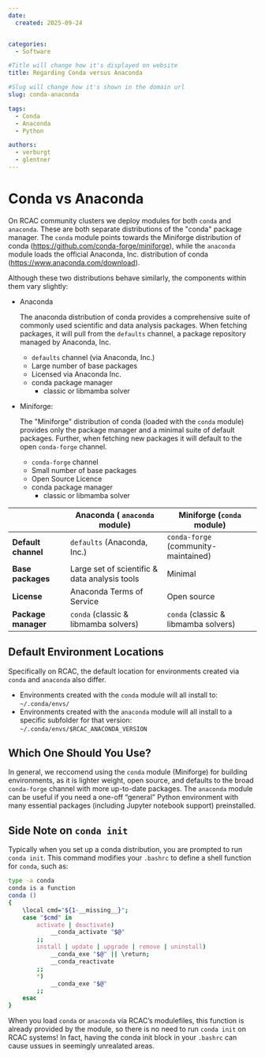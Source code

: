 ```yaml
---
date:
  created: 2025-09-24


categories:
  - Software

#Title will change how it's displayed on website
title: Regarding Conda versus Anaconda

#Slug will change how it's shown in the domain url
slug: conda-anaconda

tags:
  - Conda
  - Anaconda
  - Python

authors:
  - verburgt
  - glentner
---
```


# Conda vs Anaconda

On RCAC community clusters we deploy modules for both `conda` and `anaconda`. These are both separate distributions of the "conda" package manager. The `conda` module points towards the Miniforge distribution of conda (https://github.com/conda-forge/miniforge), while the `anaconda` module loads the official Anaconda, Inc. distribution of conda (https://www.anaconda.com/download). 

Although these two distributions behave similarly, the components within them vary slightly:


* Anaconda

    The anaconda distribution of conda provides a comprehensive suite of commonly used scientific and data analysis packages. When fetching packages, it will pull from the `defaults` channel, a package repository managed by Anaconda, Inc.

  * `defaults` channel (via Anaconda, Inc.)
  * Large number of base packages
  * Licensed via Anaconda Inc.
  * conda package manager
    * classic or libmamba solver
    
* Miniforge: 

    The "Miniforge" distribution of conda (loaded with the `conda` module) provides only the package manager and a minimal suite of default packages. Further, when fetching new packages it will default to the open `conda-forge` channel.
    
  * `conda-forge` channel
  * Small number of base packages
  * Open Source Licence
  * conda package manager
    * classic or libmamba solver


|                     | **Anaconda** ( `anaconda` module)             | **Miniforge** (`conda` module)       |
| ------------------- | ------------------------------------------    | ------------------------------------ |
| **Default channel** | `defaults` (Anaconda, Inc.)                   | `conda-forge` (community-maintained) |
| **Base packages**   | Large set of scientific & data analysis tools | Minimal                              |
| **License**         | Anaconda Terms of Service                     | Open source                          |
| **Package manager** | `conda` (classic & libmamba solvers)          | `conda` (classic & libmamba solvers) |


## Default Environment Locations

Specifically on RCAC, the default location for environments created via `conda` and `anaconda` also differ. 

* Environments created with the `conda` module will all install to: `~/.conda/envs/`
* Environments created with the `anaconda` module will all install to a specific subfolder for that version: `~/.conda/envs/$RCAC_ANACONDA_VERSION`

## Which One Should You Use?

In general, we reccomend using the `conda` module (Miniforge) for building environments, as it is lighter weight, open source, and defaults to the broad `conda-forge` channel with more up-to-date packages. The `anaconda` module can be useful if you need a one-off “general” Python environment with many essential packages (including Jupyter notebook support) preinstalled.

## Side Note on `conda init`

Typically when you set up a conda distribution, you are prompted to run `conda init`. This command modifies your `.bashrc` to define a shell function for `conda`, such as:

```bash
type -a conda
conda is a function
conda () 
{ 
    \local cmd="${1-__missing__}";
    case "$cmd" in 
        activate | deactivate)
            __conda_activate "$@"
        ;;
        install | update | upgrade | remove | uninstall)
            __conda_exe "$@" || \return;
            __conda_reactivate
        ;;
        *)
            __conda_exe "$@"
        ;;
    esac
}
```
When you load `conda` or `anaconda` via RCAC’s modulefiles, this function is already provided by the module, so there is no need to run `conda init` on RCAC systems! In fact, having the conda init block in your `.bashrc` can cause ussues in seemingly unrealated areas.